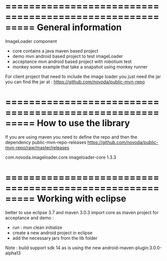 =========================================================
General information
=========================================================
ImageLoader component
- core contains a java maven based project
- demo mvn android based project to test imageLoader
- acceptance mvn android based project with robotium test
- monkey some example that take a snapshot using monkey runner

For client project that need to include the image loader you just need the jar
you can find the jar at : https://github.com/novoda/public-mvn-repo 


=========================================================
How to use the library
=========================================================

If you are using maven you need to define the repo and then the dependency
<repositories>
  <repository>
    <id>public-mvn-repo-releases</id>
    <url>https://github.com/novoda/public-mvn-repo/raw/master/releases</url>
  </repository>
</repositories>

<dependency>
  <groupId>com.novoda.imageloader.core</groupId>
  <artifactId>imageloader-core</artifactId>
  <version>1.3.3</version>
</dependency>

=========================================================
Working with eclipse
=========================================================

better to use eclipse 3.7 and maven 3.0.3
import core as maven project
for acceptance and demo :
- run : mvn clean initialize
- create a new android project in eclipse
- add the necessary jars from the lib folder

Note : build support sdk 14 as is using the new android-maven-plugin:3.0.0-alpha13
